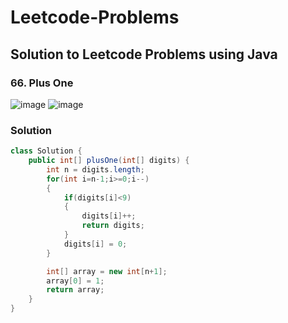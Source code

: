 # Leetcode-Problems
## Solution to Leetcode Problems using Java


### 66. Plus One

![image](https://github.com/Ace-09/Leetcode-Problems/assets/91203793/76f99469-d2e0-44fd-9b77-80a9ee165007)
![image](https://github.com/Ace-09/Leetcode-Problems/assets/91203793/4268a824-9066-4258-92b7-f7a48af02321)

### Solution

```java
class Solution {
    public int[] plusOne(int[] digits) {
        int n = digits.length;
        for(int i=n-1;i>=0;i--)
        {
            if(digits[i]<9)
            {
                digits[i]++;
                return digits;
            }
            digits[i] = 0;
        }

        int[] array = new int[n+1];
        array[0] = 1;
        return array;
    }
}
```
